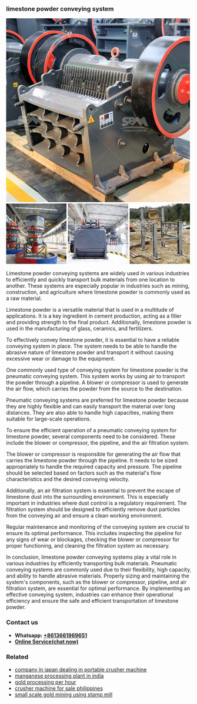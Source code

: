 <h3>limestone powder conveying system</h3><img src='1706773347.jpg' alt=''><p>Limestone powder conveying systems are widely used in various industries to efficiently and quickly transport bulk materials from one location to another. These systems are especially popular in industries such as mining, construction, and agriculture where limestone powder is commonly used as a raw material.</p><p>Limestone powder is a versatile material that is used in a multitude of applications. It is a key ingredient in cement production, acting as a filler and providing strength to the final product. Additionally, limestone powder is used in the manufacturing of glass, ceramics, and fertilizers.</p><p>To effectively convey limestone powder, it is essential to have a reliable conveying system in place. The system needs to be able to handle the abrasive nature of limestone powder and transport it without causing excessive wear or damage to the equipment.</p><p>One commonly used type of conveying system for limestone powder is the pneumatic conveying system. This system works by using air to transport the powder through a pipeline. A blower or compressor is used to generate the air flow, which carries the powder from the source to the destination.</p><p>Pneumatic conveying systems are preferred for limestone powder because they are highly flexible and can easily transport the material over long distances. They are also able to handle high capacities, making them suitable for large-scale operations.</p><p>To ensure the efficient operation of a pneumatic conveying system for limestone powder, several components need to be considered. These include the blower or compressor, the pipeline, and the air filtration system.</p><p>The blower or compressor is responsible for generating the air flow that carries the limestone powder through the pipeline. It needs to be sized appropriately to handle the required capacity and pressure. The pipeline should be selected based on factors such as the material's flow characteristics and the desired conveying velocity.</p><p>Additionally, an air filtration system is essential to prevent the escape of limestone dust into the surrounding environment. This is especially important in industries where dust control is a regulatory requirement. The filtration system should be designed to efficiently remove dust particles from the conveying air and ensure a clean working environment.</p><p>Regular maintenance and monitoring of the conveying system are crucial to ensure its optimal performance. This includes inspecting the pipeline for any signs of wear or blockages, checking the blower or compressor for proper functioning, and cleaning the filtration system as necessary.</p><p>In conclusion, limestone powder conveying systems play a vital role in various industries by efficiently transporting bulk materials. Pneumatic conveying systems are commonly used due to their flexibility, high capacity, and ability to handle abrasive materials. Properly sizing and maintaining the system's components, such as the blower or compressor, pipeline, and air filtration system, are essential for optimal performance. By implementing an effective conveying system, industries can enhance their operational efficiency and ensure the safe and efficient transportation of limestone powder.</p><h3>Contact us</h3><ul><li><strong>Whatsapp:&nbsp;<a href="https://wa.me/8613661969651">+8613661969651</a></strong></li><li><a href="https://swt.shibang-china.com/?git&amp;zhl&amp;limestone powder conveying system"><strong>Online Service(chat now)</strong></a></li></ul><h3>Related</h3><ul><li><a href='company in japan dealing in portable crusher machine.md'>company in japan dealing in portable crusher machine</a></li><li><a href='manganese processing plant in india.md'>manganese processing plant in india</a></li><li><a href='gold processing per hour.md'>gold processing per hour</a></li><li><a href='crusher machine for sale philippines.md'>crusher machine for sale philippines</a></li><li><a href='small scale gold mining using stamp mill.md'>small scale gold mining using stamp mill</a></li></ul>